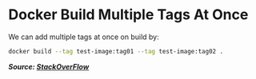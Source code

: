 # Docker Build Multiple Tags At Once

We can add multiple tags at once on build by:

```bash
docker build --tag test-image:tag01 --tag test-image:tag02 .
```

**_Source: [StackOverFlow](https://stackoverflow.com/a/35565384)_**

